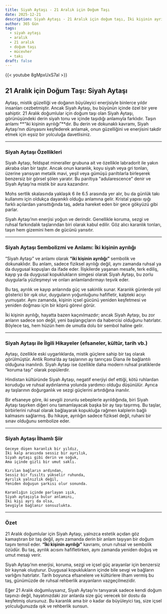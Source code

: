 ```yaml
---
title: Siyah Aytaşı - 21 Aralık için Doğum Taşı
date: 2025-12-21
description: Siyah Aytaşı - 21 Aralık için doğum taşı, İki kişinin ayrılığı sembolü. Bu özel taşın derin anlamını öğrenin.
author: 365 Gün
tags:
  - siyah aytaşı
  - aralık
  - 21 aralık
  - doğum taşı
  - mücevher
  - takı
draft: false
---
```


{{< youtube 8gMpxUxS7aI >}}

## 21 Aralık için Doğum Taşı: Siyah Aytaşı

Aytaşı, mistik güzelliği ve doğanın büyüleyici enerjisiyle binlerce yıldır insanları cezbetmiştir. Ancak Siyah Aytaşı, bu büyünün içinde özel bir yere sahiptir. 21 Aralık doğumlular için doğum taşı olan Siyah Aytaşı, görünüşündeki derin siyah tonu ve içinde taşıdığı anlamıyla farklıdır. Taşın anlamı **“iki kişinin ayrılığı”**dır. Bu derin ve dokunaklı kavramı, Siyah Aytaşı’nın dünyasını keşfederek anlamak, onun güzelliğini ve enerjisini takdir etmek için eşsiz bir yolculuğa davetlisiniz.

---

### Siyah Aytaşı Özellikleri

Siyah Aytaşı, feldspat mineraller grubuna ait ve özellikle labradorit ile yakın akraba olan bir taştır. Ancak onun karanlık, koyu siyah veya gri tonları, üzerine yansıyan metalik mavi, yeşil veya gümüşü parıltılarla birleşerek benzersiz bir görsel şölen yaratır. Bu parıltıya "adularescence" denir ve Siyah Aytaşı’na mistik bir aura kazandırır.

Mohs sertlik skalasında yaklaşık 6 ile 6.5 arasında yer alır, bu da günlük takı kullanımı için oldukça dayanıklı olduğu anlamına gelir. Kristal yapısı ışığı farklı açılardan yansıttığında taş, adeta hareket eden bir gece gökyüzü gibi parlar.

Siyah Aytaşı’nın enerjisi yoğun ve derindir. Genellikle koruma, sezgi ve ruhsal farkındalık taşlarından biri olarak kabul edilir. Göz alıcı karanlık tonları, taşın hem gizemini hem de gücünü yansıtır.

---

### Siyah Aytaşı Sembolizmi ve Anlamı: İki kişinin ayrılığı

“Siyah Aytaşı” ve anlamı olarak **“iki kişinin ayrılığı”** sembolik ve dokunaklıdır. Bu anlam, sadece fiziksel ayrılığı değil, aynı zamanda ruhsal ya da duygusal kopuşları da ifade eder. İlişkilerde yaşanan mesafe, terk ediliş, kayıp ya da duygusal kopuklukların simgesi olarak Siyah Aytaşı, bu zorlu duygularla yüzleşmeyi ve onları anlamlandırmayı teşvik eder.

Bu taş, ayrılık ve kayıp anlarında güç ve sakinlik sunar. Karanlık günlerde yol gösterici bir ışık olur, duyguların yoğunluğunu hafifletir, kalpteki acıyı yumuşatır. Aynı zamanda, kişinin içsel gücünü yeniden keşfetmesi ve yeniden doğması için bir köprü görevi görür.

İki kişinin ayrılığı, hayatta bazen kaçınılmazdır; ancak Siyah Aytaşı, bu zor anların sadece son değil, yeni başlangıçların da habercisi olduğunu hatırlatır. Böylece taş, hem hüzün hem de umutla dolu bir sembol haline gelir.

---

### Siyah Aytaşı ile İlgili Hikayeler (efsaneler, kültür, tarih vb.)

Aytaşı, özellikle eski uygarlıklarda, mistik güçlere sahip bir taş olarak görülmüştür. Antik Roma’da ay taşlarının ay tanrıçası Diana ile bağlantılı olduğuna inanılırdı. Siyah Aytaşı ise özellikle daha modern ruhsal pratiklerde “koruma taşı” olarak popülerdir.

Hindistan kültüründe Siyah Aytaşı, negatif enerjiyi def ettiği, kötü ruhlardan koruduğu ve ruhsal aydınlanma yolunda yardımcı olduğu düşünülür. Ayrıca ay taşlarının doğurganlık ve sezgi güçlerini artırdığına inanılır.

Bir efsaneye göre, iki sevgili zorunlu sebeplerle ayrıldığında, biri Siyah Aytaşı taşırken diğeri onu tamamlayacak başka bir ay taşı taşırmış. Bu taşlar, birbirlerini ruhsal olarak bağlayarak kopukluğa rağmen kalplerin bağlı kalmasını sağlarmış. Bu hikaye, ayrılığın sadece fiziksel değil, ruhani bir sınav olduğunu sembolize eder.

---

### Siyah Aytaşı İlhamlı Şiir

```
Geceye düşen karanlık bir yıldız,  
İki kalp arasında sessiz bir ayrılık,  
Siyah aytaşı gibi derin ve soğuk,  
Ama içinde gizli bir umut saklı.

Kırılan bağların ardından,  
Sessiz bir fısıltı yükselir ruhunda,  
Ayrılık yalnızlık değil,  
Yeniden doğuşun şarkısı olur sonunda.

Karanlığın içinde parlayan ışık,  
Siyah aytaşıyla bulur anlamını,  
İki kişi ayrı da olsa,  
Sevgiyle bağlanır sonsuzlukta.
```

---

### Özet

21 Aralık doğumlular için Siyah Aytaşı, yalnızca estetik açıdan göz kamaştıran bir taş değil, aynı zamanda derin bir anlam taşıyan bir doğum taşını temsil eder. **“İki kişinin ayrılığı”** kavramı, onun ruhsal ve sembolik özüdür. Bu taş, ayrılık acısını hafifletirken, aynı zamanda yeniden doğuş ve umut mesajı verir.

Siyah Aytaşı’nın enerjisi, koruma, sezgi ve içsel güç arayanlar için benzersiz bir kaynak oluşturur. Duygusal kopuklukların içinde bile sevgi ve bağların varlığını hatırlatır. Tarih boyunca efsanelere ve kültürlere ilham vermiş bu taş, günümüzde de ruhsal rehberlik arayanların vazgeçilmezidir.

Eğer 21 Aralık doğumluysanız, Siyah Aytaşı’nı tanıyarak sadece kendi doğum taşınızı değil, hayatınızdaki zor anlarda size güç verecek bir dostu da keşfetmiş olursunuz. Bu karanlık ama bir o kadar da büyüleyici taş, size içsel yolculuğunuzda ışık ve rehberlik sunsun.